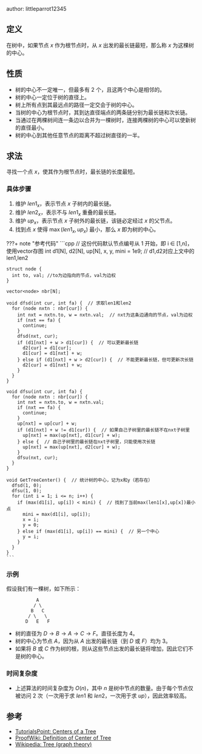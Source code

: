 author: littleparrot12345

## 定义

在树中，如果节点 $x$ 作为根节点时，从 $x$ 出发的最长链最短，那么称 $x$ 为这棵树的中心。

## 性质

-   树的中心不一定唯一，但最多有 $2$ 个，且这两个中心是相邻的。
-   树的中心一定位于树的直径上。
-   树上所有点到其最远点的路径一定交会于树的中心。
-   当树的中心为根节点时，其到达直径端点的两条链分别为最长链和次长链。
-   当通过在两棵树间连一条边以合并为一棵树时，连接两棵树的中心可以使新树的直径最小。
-   树的中心到其他任意节点的距离不超过树直径的一半。

## 求法

寻找一个点 $x$，使其作为根节点时，最长链的长度最短。

### 具体步骤

1.  维护 $len1_x$，表示节点 $x$ 子树内的最长链。
2.  维护 $len2_x$，表示不与 $len1_x$ 重叠的最长链。
3.  维护 $up_x$，表示节点 $x$ 子树外的最长链，该链必定经过 $x$ 的父节点。
4.  找到点 $x$ 使得 $\max(len1_x, up_x)$ 最小，那么 $x$ 即为树的中心。

???+ note "参考代码"
    ```cpp
    // 这份代码默认节点编号从 1 开始，即 i ∈ [1,n]，使用vector存图
    int d1[N], d2[N], up[N], x, y, mini = 1e9;  // d1,d2对应上文中的len1,len2
    
    struct node {
      int to, val; //to为边指向的节点，val为边权
    }
    
    vector<node> nbr[N];

    void dfsd(int cur, int fa) {  // 求取len1和len2
      for (node nxtn : nbr[cur]) {
        int nxt = nxtn.to, w = nxtn.val;  // nxt为这条边通向的节点，val为边权
        if (nxt == fa) {
          continue;
        }
        dfsd(nxt, cur);
        if (d1[nxt] + w > d1[cur]) {  // 可以更新最长链
          d2[cur] = d1[cur];
          d1[cur] = d1[nxt] + w;
        } else if (d1[nxt] + w > d2[cur]) {  // 不能更新最长链，但可更新次长链
          d2[cur] = d1[nxt] + w;
        }
      }
    }
    
    void dfsu(int cur, int fa) {
      for (node nxtn : nbr[cur]) {
        int nxt = nxtn.to, w = nxtn.val;
        if (nxt == fa) {
          continue;
        }
        up[nxt] = up[cur] + w;
        if (d1[nxt] + w != d1[cur]) {  // 如果自己子树里的最长链不在nxt子树里
          up[nxt] = max(up[nxt], d1[cur] + w);
        } else {  // 自己子树里的最长链在nxt子树里，只能使用次长链
          up[nxt] = max(up[nxt], d2[cur] + w);
        }
        dfsu(nxt, cur);
      }
    }
    
    void GetTreeCenter() {  // 统计树的中心，记为x和y（若存在）
      dfsd(1, 0);
      dfsu(1, 0);
      for (int i = 1; i <= n; i++) {
        if (max(d1[i], up[i]) < mini) {  // 找到了当前max(len1[x],up[x])最小点
          mini = max(d1[i], up[i]);
          x = i;
          y = 0;
        } else if (max(d1[i], up[i]) == mini) {  // 另一个中心
          y = i;
        }
      }
    }
    ```

### 示例

假设我们有一棵树，如下所示：

```text
           A
          / \
         B   C
        / \   \
       D   E   F
```

-   树的直径为 $D \rightarrow B \rightarrow A \rightarrow C \rightarrow F$。直径长度为 $4$。
-   树的中心为节点 $A$，因为从 $A$ 出发的最长链（到 $D$ 或 $F$）均为 $3$。
-   如果将 $B$ 或 $C$ 作为树的根，则从这些节点出发的最长链将增加，因此它们不是树的中心。

### 时间复杂度

-   上述算法的时间复杂度为 $O(n)$，其中 $n$ 是树中节点的数量。由于每个节点仅被访问 $2$ 次（一次用于求 $len1$ 和 $len2$，一次用于求 $up$），因此效率较高。

## 参考

-   [TutorialsPoint: Centers of a Tree](https://www.tutorialspoint.com/centers-of-a-tree)
-   [ProofWiki: Definition of Center of Tree](https://proofwiki.org/wiki/Definition:Center_of_Tree)
-   [Wikipedia: Tree (graph theory)](https://en.wikipedia.org/wiki/Tree_%28graph_theory%29#Properties)
